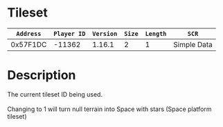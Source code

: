 # Tileset

| `Address` | `Player ID` | `Version` | `Size` | `Length` | `SCR` |
| ---------- | ----------- | --------- | ------ | -------- | ---- |
| 0x57F1DC | -11362 | 1.16.1 | 2 | 1 | Simple Data |

# Description

The current tileset ID being used.<br><br>Changing to 1 will turn null terrain into Space with stars (Space platform tileset)
